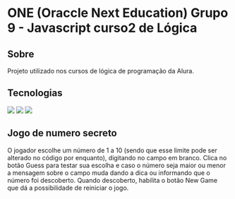 # ONE (Oraccle Next Education) Grupo 9 - Javascript curso2 de Lógica

## Sobre
Projeto utilizado nos cursos de lógica de programação da Alura.

## Tecnologias
<div>
  <img src="https://img.shields.io/badge/HTML-239120?style=for-the-badge&logo=html5&logoColor=white">
  <img src="https://img.shields.io/badge/CSS-239120?&style=for-the-badge&logo=css3&logoColor=white">
  <img src="https://img.shields.io/badge/JavaScript-F7DF1E?style=for-the-badge&logo=javascript&logoColor=black">
</div>

## Jogo de numero secreto
O jogador escolhe um número de 1 a 10 (sendo que esse limite pode ser alterado no código por enquanto), digitando no campo em branco.
Clica no botão Guess para testar sua escolha e caso o número seja maior ou menor a mensagem sobre o campo muda dando a dica ou informando que o número foi descoberto.
Quando descoberto, habilita o botão New Game que dá a possibilidade de reiniciar o jogo.
